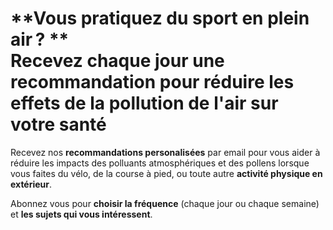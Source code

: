 # **Vous pratiquez du sport en plein air&#8239;? ** <br />Recevez chaque jour une recommandation pour réduire les effets de la **pollution de l'air** sur votre santé

Recevez nos **recommandations personalisées** par email pour vous aider à réduire les impacts des polluants atmosphériques et des pollens lorsque vous faites du vélo, de la course à pied, ou toute autre **activité physique en extérieur**.

Abonnez vous pour **choisir la fréquence** (chaque jour ou chaque semaine) et **les sujets qui vous intéressent**.
